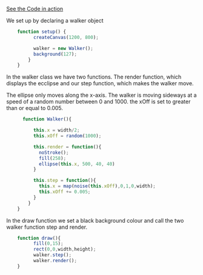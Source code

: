 [See the Code in action](code.html)

We set up by declaring a walker object

```js
    function setup() {
          createCanvas(1200, 800);

          walker = new Walker();
          background(127);
        }
    }
```

In the walker class we have two functions. The render function, which displays the ecclipse and our step function, which makes the walker move.  

The ellipse only moves along the x-axis. The walker is moving sideways at a speed of a random number between 0 and 1000. the xOff is set to greater than or equal to 0.005.



```js
      function Walker(){

          this.x = width/2;
          this.xOff = random(1000);

          this.render = function(){
            noStroke();
            fill(258);
            ellipse(this.x, 500, 40, 40)
          }

          this.step = function(){
            this.x = map(noise(this.xOff),0,1,0,width);
            this.xOff += 0.005;
          }
        }
    }
```

In the draw function we set a black background colour and call the two walker function step and render.

```js
    function draw(){
          fill(0,15);
          rect(0,0,width,height);
          walker.step();
          walker.render();
    }   
```
